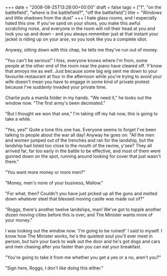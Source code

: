 +++
date = "2008-08-25T13:28:00+00:00"
draft = false
tags = ["1", "on the battlefield", "where is the battlefield?", "off the battlefield"]
title = "Windows and little shadows from the dust"
+++
I hate glass rooms, and I especially hated this one. If you've sand on your shoes, you make this awful scratching noise, and everyone in the room will roll their head at you and look you up and down - and you always remember just at that instant your jacket is riding up on your arse, so you look like you a complete idiot.<br/><br/>Anyway, sitting down with this chap, he tells me they've run out of money.<br/><br/>"You can't be serious!" I hiss, everyone knows where I'm from, some people at the other end of the room near the piano have cleared off. Y'know that annoys me as well. Just because some big wig sent me down to your favourite restaurant at four in the afternoon while you're trying to avoid your wife doesn't mean you have to engage in some kind of private protest because I've <em>suddenly</em> invaded your private time.<br/><br/>Charlie puts a manila folder in my hands. "We need it," he looks out the window now. "The first army's been decimated."<br/><br/>"But I thought we won that one," I'm taking off my hat now, this is going to take a while.<br/><br/>"Yes, yes!" Quite a tone this one has. Everyone seems to forget I've been talking to people about the war all day! Anyway he goes on: "All the men and women jumped out of the trenches and ran for the landship, but the landship had listed too close to the mouth of the ravine, y'see? They all arrived far, far too early in the battle to be effective, and most of them were gunned down on the spot, running around looking for cover that just wasn't there."<br/><br/>"You want more money or more men?"<br/><br/>"Money, men's none of your business, Mallow."<br/><br/>"For what, then? Couldn't you have just picked up all the guns and melted down whatever steel that blessed moving castle was made out of?"<br/><br/>"Roggs, there's another twelve landships, man! We've got to topple another dozen moving cities before this is over, and The Minister wants more of your money."<br/><br/>I was looking out the window now. 'I'm going to be ruined!' I said to myself. I know how The Minister works, he's the quietest soul you'll ever meet in person, but turn your back to walk out the door and he's got dogs and cars and men chasing after you faster than you can eat your breakfast.<br/><br/>"You're going to take it from me whether you get a yes or a no, aren't you?"<br/><br/>"Sign here, Roggs, I don't like doing this either."<div class="blogger-post-footer"><img width='1' height='1' src='https://blogger.googleusercontent.com/tracker/5693059957647979680-4114426188980387436?l=cosmiccowbell.blogspot.com' alt='' /></div>